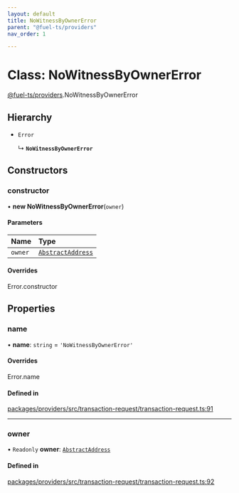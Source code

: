 ```yaml
---
layout: default
title: NoWitnessByOwnerError
parent: "@fuel-ts/providers"
nav_order: 1

---
```


# Class: NoWitnessByOwnerError

[@fuel-ts/providers](../index.md).NoWitnessByOwnerError

## Hierarchy

- `Error`

  ↳ **`NoWitnessByOwnerError`**

## Constructors

### constructor

• **new NoWitnessByOwnerError**(`owner`)

#### Parameters

| Name | Type |
| :------ | :------ |
| `owner` | [`AbstractAddress`](internal-AbstractAddress.md) |

#### Overrides

Error.constructor

## Properties

### name

• **name**: `string` = `'NoWitnessByOwnerError'`

#### Overrides

Error.name

#### Defined in

[packages/providers/src/transaction-request/transaction-request.ts:91](https://github.com/FuelLabs/fuels-ts/blob/master/packages/providers/src/transaction-request/transaction-request.ts#L91)

___

### owner

• `Readonly` **owner**: [`AbstractAddress`](internal-AbstractAddress.md)

#### Defined in

[packages/providers/src/transaction-request/transaction-request.ts:92](https://github.com/FuelLabs/fuels-ts/blob/master/packages/providers/src/transaction-request/transaction-request.ts#L92)

